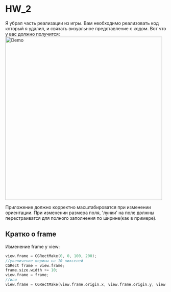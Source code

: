 HW_2
====
Я убрал часть реализации из игры. Вам необходимо реализовать код который я удалил, и связать визуальное представление с кодом. Вот что у вас должно получится:
<img src="https://raw.github.com/Sk0rpion/HW_2/master/Homa.gif" alt="Demo" width="491" height="510" />

Приложение должно корректно масштабироватся при изменении ориентации. При изменении размера поля, 'лунки' на поле должны перестраиватся для полного заполнения по ширине(как в примере).

## Кратко о frame
Изменение frame у view:
```objective-c
view.frame = CGRectMake(0, 0, 100, 200);
//увеличение ширины на 10 пикселей
CGRect frame = view.frame;
frame.size.width += 10;
view.frame = frame;
//или
view.frame = CGRectMake(view.frame.origin.x, view.frame.origin.y, view.frame.size.width + 10, view.frame.size.height);
```
